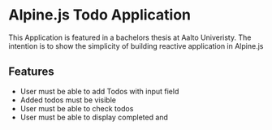 # Alpine.js Todo Application
This Application is featured in a bachelors thesis at Aalto Univeristy.
The intention is to show the simplicity of building reactive application in Alpine.js
## Features
- User must be able to add Todos with input field
- Added todos must be visible
- User must be able to check todos
- User must be able to display completed and 
